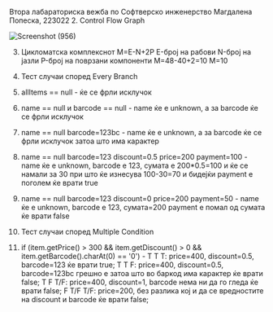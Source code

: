 Втора лабараториска вежба по Софтверско инженерство
Магдалена Попеска, 223022
2. Control Flow Graph

![Screenshot (956)](https://github.com/magdalenapopeska/SI_2024_lab2_223022/assets/165606684/26871448-5704-4560-8cfa-a3db8cac91f3)

3. Цикломатска комплекснот
M=E-N+2P E-број на рабови N-број на јазли P-број на поврзани компоненти M=48-40+2=10 M=10

4. Тест случаи според Every Branch
1. allItems == null - ќе се фрли исклучок 
2. name == null и barcode == null - name ќе е unknown, а за barcode ќе се фрли исклучок
3. name == null barcode=123bc - name ќе е unknown, а за barcode ќе се фрли исклучок затоа што има карактер
4. name == null barcode=123 discount=0.5 price=200 payment=100 - name ќе е unknown, barcode e 123, сумата е 200*0.5=100 и ќе се намали за 30 при што ќе изнесува 100-30=70 и бидејќи payment е поголем ќе врати true
5. name == null barcode=123 discount=0 price=200 payment=50 - name ќе е unknown, barcode e 123, сумата=200 payment е помал од сумата ќе врати false
   
5. Тест случаи според Multiple Condition
1. if (item.getPrice() > 300 && item.getDiscount() > 0 && item.getBarcode().charAt(0) == '0') -
    T T T: price=400, discount=0.5, barcode=123 ќе врати true;
    T T F: price=400, discount=0.5, barcode=123bc грешно е затоа што во баркод има карактер ќе врати false;
    T F T/F: price=400, discount=1, barcode нема ни да го гледа ќе врати false;
    F T/F T/F: price=200, без разлика кој и да се вредностите на discount и barcode ќе врати false;



   
